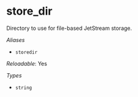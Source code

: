 # store_dir

Directory to use for file-based JetStream storage.

*Aliases*

- `storedir`


*Reloadable*: Yes

*Types*

- `string`


